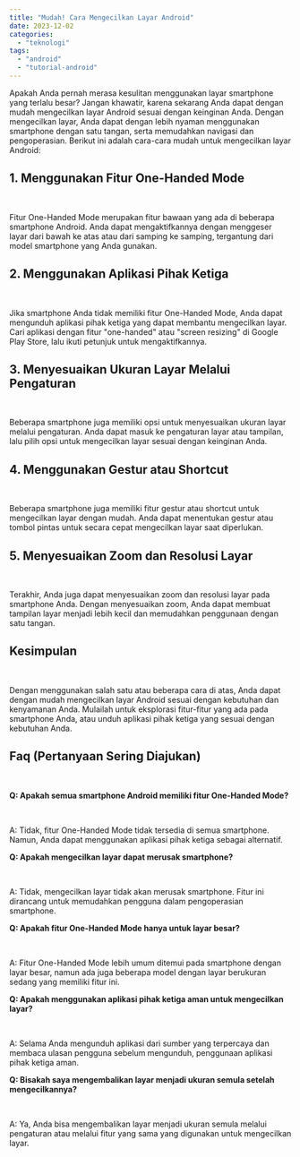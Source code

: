 ```yaml
---
title: "Mudah! Cara Mengecilkan Layar Android"
date: 2023-12-02
categories: 
  - "teknologi"
tags: 
  - "android"
  - "tutorial-android"
---
```


Apakah Anda pernah merasa kesulitan menggunakan layar smartphone yang terlalu besar? Jangan khawatir, karena sekarang Anda dapat dengan mudah mengecilkan layar Android sesuai dengan keinginan Anda. Dengan mengecilkan layar, Anda dapat dengan lebih nyaman menggunakan smartphone dengan satu tangan, serta memudahkan navigasi dan pengoperasian. Berikut ini adalah cara-cara mudah untuk mengecilkan layar Android:

## 1\. Menggunakan Fitur One-Handed Mode

 

Fitur One-Handed Mode merupakan fitur bawaan yang ada di beberapa smartphone Android. Anda dapat mengaktifkannya dengan menggeser layar dari bawah ke atas atau dari samping ke samping, tergantung dari model smartphone yang Anda gunakan.

## 2\. Menggunakan Aplikasi Pihak Ketiga

 

Jika smartphone Anda tidak memiliki fitur One-Handed Mode, Anda dapat mengunduh aplikasi pihak ketiga yang dapat membantu mengecilkan layar. Cari aplikasi dengan fitur "one-handed" atau "screen resizing" di Google Play Store, lalu ikuti petunjuk untuk mengaktifkannya.

## 3\. Menyesuaikan Ukuran Layar Melalui Pengaturan

 

Beberapa smartphone juga memiliki opsi untuk menyesuaikan ukuran layar melalui pengaturan. Anda dapat masuk ke pengaturan layar atau tampilan, lalu pilih opsi untuk mengecilkan layar sesuai dengan keinginan Anda.

## 4\. Menggunakan Gestur atau Shortcut

 

Beberapa smartphone juga memiliki fitur gestur atau shortcut untuk mengecilkan layar dengan mudah. Anda dapat menentukan gestur atau tombol pintas untuk secara cepat mengecilkan layar saat diperlukan.

## 5\. Menyesuaikan Zoom dan Resolusi Layar

 

Terakhir, Anda juga dapat menyesuaikan zoom dan resolusi layar pada smartphone Anda. Dengan menyesuaikan zoom, Anda dapat membuat tampilan layar menjadi lebih kecil dan memudahkan penggunaan dengan satu tangan.

## Kesimpulan

 

Dengan menggunakan salah satu atau beberapa cara di atas, Anda dapat dengan mudah mengecilkan layar Android sesuai dengan kebutuhan dan kenyamanan Anda. Mulailah untuk eksplorasi fitur-fitur yang ada pada smartphone Anda, atau unduh aplikasi pihak ketiga yang sesuai dengan kebutuhan Anda.

## Faq (Pertanyaan Sering Diajukan)

 

**Q: Apakah semua smartphone Android memiliki fitur One-Handed Mode?**

 

A: Tidak, fitur One-Handed Mode tidak tersedia di semua smartphone. Namun, Anda dapat menggunakan aplikasi pihak ketiga sebagai alternatif.

**Q: Apakah mengecilkan layar dapat merusak smartphone?**

 

A: Tidak, mengecilkan layar tidak akan merusak smartphone. Fitur ini dirancang untuk memudahkan pengguna dalam pengoperasian smartphone.

**Q: Apakah fitur One-Handed Mode hanya untuk layar besar?**

 

A: Fitur One-Handed Mode lebih umum ditemui pada smartphone dengan layar besar, namun ada juga beberapa model dengan layar berukuran sedang yang memiliki fitur ini.

**Q: Apakah menggunakan aplikasi pihak ketiga aman untuk mengecilkan layar?**

 

A: Selama Anda mengunduh aplikasi dari sumber yang terpercaya dan membaca ulasan pengguna sebelum mengunduh, penggunaan aplikasi pihak ketiga aman.

**Q: Bisakah saya mengembalikan layar menjadi ukuran semula setelah mengecilkannya?**

 

A: Ya, Anda bisa mengembalikan layar menjadi ukuran semula melalui pengaturan atau melalui fitur yang sama yang digunakan untuk mengecilkan layar.
